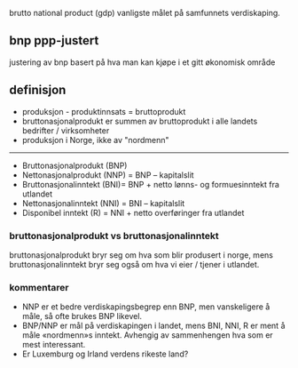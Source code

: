 brutto national product (gdp)
vanligste målet på samfunnets verdiskaping.



## bnp ppp-justert
justering av bnp basert på hva man kan kjøpe i et gitt økonomisk område

## definisjon
- produksjon - produktinnsats = bruttoprodukt
- bruttonasjonalprodukt er summen av bruttoprodukt i alle landets bedrifter / virksomheter
- produksjon i Norge, ikke av "nordmenn"

-----

- Bruttonasjonalprodukt (BNP) 
- Nettonasjonalprodukt (NNP) = BNP – kapitalslit 
- Bruttonasjonalinntekt (BNI)= BNP + netto lønns- og formuesinntekt fra utlandet 
- Nettonasjonalinntekt (NNI) = BNI – kapitalslit 
- Disponibel inntekt (R) = NNI + netto overføringer fra utlandet

### bruttonasjonalprodukt vs bruttonasjonalinntekt
bruttonasjonalprodukt bryr seg om hva som blir produsert i norge, mens bruttonasjonalinntekt bryr seg også om hva vi eier / tjener i utlandet.

### kommentarer
- NNP er et bedre verdiskapingsbegrep enn BNP, men vanskeligere å måle, så ofte brukes BNP likevel. 
- BNP/NNP er mål på verdiskapingen i landet, mens BNI, NNI, R er ment å måle «nordmenn»s inntekt. Avhengig av sammenhengen hva som er mest interessant. 
- Er Luxemburg og Irland verdens rikeste land?